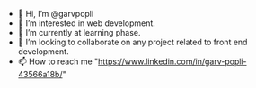 - 👋 Hi, I’m @garvpopli
- 👀 I’m interested in web development.
- 🌱 I’m currently at learning phase.
- 💞️ I’m looking to collaborate on any project related to front end development.
- 📫 How to reach me "https://www.linkedin.com/in/garv-popli-43566a18b/"

<!---
garvpopli/garvpopli is a ✨ special ✨ repository because its `README.md` (this file) appears on your GitHub profile.
You can click the Preview link to take a look at your changes.
--->
